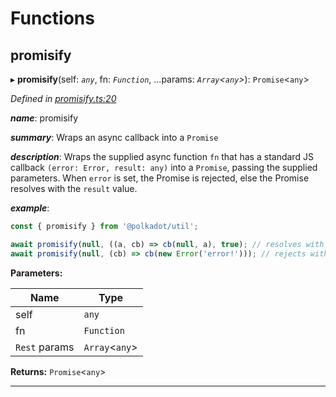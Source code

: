 

# Functions

<a id="promisify"></a>

##  promisify

▸ **promisify**(self: *`any`*, fn: *`Function`*, ...params: *`Array`<`any`>*): `Promise`<`any`>

*Defined in [promisify.ts:20](https://github.com/polkadot-js/common/blob/663b8ca/packages/util/src/promisify.ts#L20)*

*__name__*: promisify

*__summary__*: Wraps an async callback into a `Promise`

*__description__*: Wraps the supplied async function `fn` that has a standard JS callback `(error: Error, result: any)` into a `Promise`, passing the supplied parameters. When `error` is set, the Promise is rejected, else the Promise resolves with the `result` value.

*__example__*:   

```javascript
const { promisify } from '@polkadot/util';

await promisify(null, ((a, cb) => cb(null, a), true); // resolves with `true`
await promisify(null, (cb) => cb(new Error('error!'))); // rejects with `error!`
```

**Parameters:**

| Name | Type |
| ------ | ------ |
| self | `any` |
| fn | `Function` |
| `Rest` params | `Array`<`any`> |

**Returns:** `Promise`<`any`>

___

